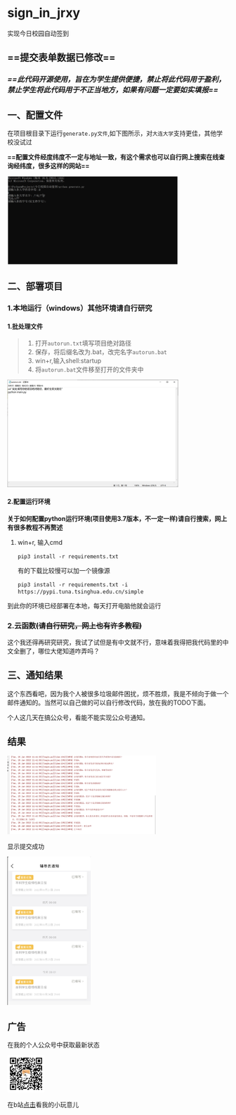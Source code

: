 # sign_in_jrxy
实现今日校园自动签到

## ==提交表单数据已修改==

### *==此代码开源使用，旨在为学生提供便捷，禁止将此代码用于盈利，禁止学生将此代码用于不正当地方，如果有问题一定要如实填报==*

## 一、配置文件

在项目根目录下运行`generate.py文件`,如下图所示，对`大连大学`支持更佳，其他学校没试过

**==配置文件经度纬度不一定与地址一致，有这个需求也可以自行网上搜索在线查询经纬度，很多这样的网站==**

<img src="./Images/01.png" style="zoom:38%;" />

## 二、部署项目

### 1.本地运行（windows）其他环境请自行研究

#### 1.批处理文件

>1. 打开`autorun.txt`填写项目绝对路径
>2. 保存，将后缀名改为.bat，改完名字`autorun.bat`
>3. win+r,输入shell:startup
>4. 将`autorun.bat`文件移至打开的文件夹中



<img src="./Images/02.png" style="zoom:38%;" />

#### 2.配置运行环境

**关于如何配置python运行环境(项目使用3.7版本，不一定一样)请自行搜索，网上有很多教程不再赘述**

1. win+r, 输入cmd

   ```shell
   pip3 install -r requirements.txt
   ```

   有的下载比较慢可以加一个镜像源

   ```shell
   pip3 install -r requirements.txt -i https://pypi.tuna.tsinghua.edu.cn/simple
   ```

   

到此你的环境已经部署在本地，每天打开电脑他就会运行

### 2.云函数~~(请自行研究，网上也有许多教程)~~

这个我还得再研究研究，我试了试但是有中文就不行，意味着我得把我代码里的中文全删了，哪位大佬知道咋弄吗？

## 三、通知结果

这个东西看吧，因为我个人被很多垃圾邮件困扰，烦不胜烦，我是不倾向于做一个邮件通知的。当然可以自己做的可以自行修改代码，放在我的TODO下面。

个人这几天在搞公众号，看能不能实现公众号通知。

## 结果

<img src="./Images/result1.png" style="zoom:33%;" />

显示提交成功

<img src="./Images/result.png" style="zoom:33%;" />

## 广告

在我的个人公众号中获取最新状态

<img src="./Images/wechat.jpg" style="zoom:33%;" />

在b站[点击](https://space.bilibili.com/686725252)看我的小玩意儿

